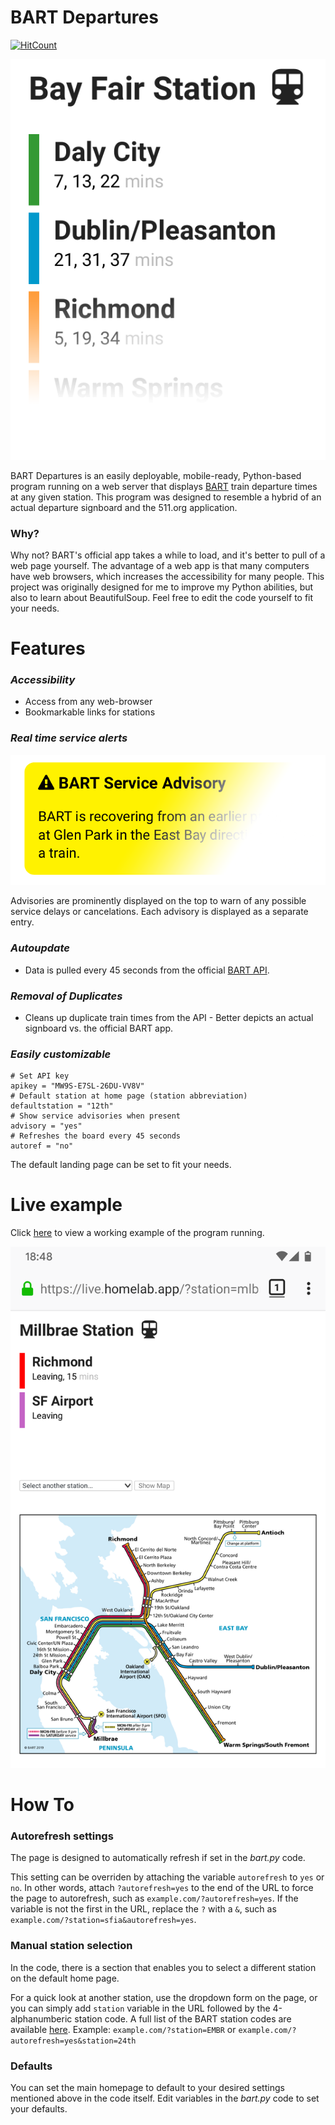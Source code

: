 




# BART Departures
[![HitCount](http://hits.dwyl.com/jimeelicious/bartdepartures.svg)](http://hits.dwyl.com/jimeelicious/bartdepartures) 

![Intro](img/times.png) 

BART Departures is an easily deployable, mobile-ready, Python-based program running on 
a web server that displays [BART](https://www.bart.gov) train departure times at any given station. This program was designed to resemble a hybrid of an actual departure signboard and the 511.org application.

### Why?
Why not? BART's official app takes a while to load, and it's better to pull of a web page yourself. The advantage of a web app is that many computers have web browsers, which increases the accessibility for many people. This 
project was originally designed for me to improve my Python abilities, but also to learn about BeautifulSoup. Feel free to edit the code yourself to fit your needs.

# **Features**
### *Accessibility*
   - Access from any web-browser
   - Bookmarkable links for stations
### *Real time service alerts*
   ![Alert example](img/alerts.png)

Advisories are prominently displayed on the top to warn of any possible service delays or cancelations. Each advisory is displayed as a separate entry.
### *Autoupdate*
- Data is pulled every 45 seconds from the official [BART API](https://api.bart.gov).
### *Removal of Duplicates*
- Cleans up duplicate train times from the API - Better depicts an actual signboard vs. the official BART app.
  
### *Easily customizable*
```
# Set API key
apikey = "MW9S-E7SL-26DU-VV8V"
# Default station at home page (station abbreviation)
defaultstation = "12th"
# Show service advisories when present
advisory = "yes"
# Refreshes the board every 45 seconds
autoref = "no" 
``` 
The default landing page can be set to fit your needs.
  
# **Live example**
Click [here](https://live.homelab.app) to view a working example of the program running. 

![Intro](img/screenshot.png)

# **How To**
### Autorefresh settings
The page is designed to automatically refresh if set in the *bart.py* code. 

This setting can be overriden by attaching the variable `autorefresh` to `yes` or `no`. In other words, attach `?autorefresh=yes` to the end of the URL to force the page to autorefresh, such as `example.com/?autorefresh=yes`. If the variable is not the first in the URL, replace the `?` with a `&`, such as `example.com/?station=sfia&autorefresh=yes`.

### Manual station selection
In the code, there is a section that enables you to select a different station on the default home page. 

For a quick look at another station, use the dropdown form on the page, or you can simply add `station` variable in the URL followed by the 4-alphanumberic station code. A full list of the BART station 
codes are available [here](http://api.bart.gov/docs/overview/abbrev.aspx). Example: `example.com/?station=EMBR` or `example.com/?autorefresh=yes&station=24th`

### Defaults
You can set the main homepage to default to your desired settings mentioned above in the code itself. Edit variables in the *bart.py* code to set your defaults.
